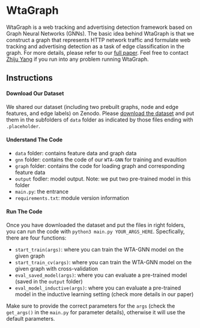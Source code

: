 # WtaGraph
 WtaGraph is a web tracking and advertising detection framework based on Graph Neural Networks (GNNs). 
 The basic idea behind WtaGraph is that we construct a graph that represents HTTP network traffic and formulate web tracking and advertising detection as a task of edge classification in the graph.
 For more details, please refer to our [full paper](https://zhiju.me/assets/files/WtaGraph_SP22.pdf).
 Feel free to contact [Zhiju Yang](https://zhiju.me) if you run into any problem running WtaGraph.
 
 ## Instructions
 #### Download Our Dataset
 We shared our dataset (including two prebuilt graphs, node and edge features, and edge labels) on Zenodo.
 Please [download the dataset](https://zenodo.org/record/5166790) and put them in the subfolders of `data` folder as indicated by those files ending with `.placeholder`.
 
 #### Understand The Code
  - `data` folder: contains feature data and graph data
  - `gnn` folder: contains the code of our `WTA-GNN` for training and evaultion 
  - `graph` folder: contains the code for loading graph and corresponding feature data
  - `output` fodler: model output. Note: we put two pre-trained model in this folder
  - `main.py`: the entrance
  - `requirements.txt`: module version information
 
 #### Run The Code
 Once you have downloaded the dataset and put the files in right folders, you can run the code with `python3 main.py YOUR_ARGS_HERE`.
 Specfically, there are four functions:
 - `start_train(args)`: where you can train the WTA-GNN model on the given graph
 - `start_train_cv(args)`: where you can train the WTA-GNN model on the given graph with cross-validation
 - `eval_saved_model(args)`: where you can evaluate a pre-trained model (saved in the `output` folder)
 - `eval_model_inductive(args)`: where you can evaluate a pre-trained model in the inductive learning setting (check more details in our paper)
 
 Make sure to provide the correct parameters for the `args` (check the `get_args()` in the `main.py` for parameter details), otherwise it will use the default parameters.

 

